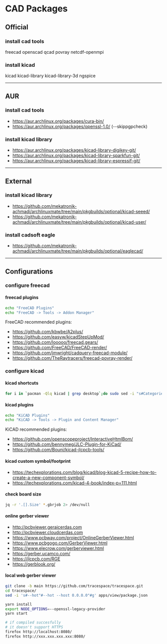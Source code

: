 # CAD Packages

## Official

### install cad tools

freecad openscad qcad
povray netcdf-openmpi

### install kicad

kicad kicad-library
kicad-library-3d ngspice

--------------------------------------------------------------------------------

## AUR

### install cad tools

- https://aur.archlinux.org/packages/cura-bin/
- https://aur.archlinux.org/packages/openssl-1.0/ (--skippgpcheck)

### install kicad library

- https://aur.archlinux.org/packages/kicad-library-digikey-git/
- https://aur.archlinux.org/packages/kicad-library-sparkfun-git/
- https://aur.archlinux.org/packages/kicad-library-espressif-git/

--------------------------------------------------------------------------------

## External

### install kicad library

- https://github.com/mekatronik-achmadi/archlinuxmate/tree/main/pkgbuilds/optional/kicad-seeed/
- https://github.com/mekatronik-achmadi/archlinuxmate/tree/main/pkgbuilds/optional/kicad-user/

### install cadsoft eagle

- https://github.com/mekatronik-achmadi/archlinuxmate/tree/main/pkgbuilds/optional/eaglecad/

--------------------------------------------------------------------------------

## Configurations

### configure freecad

#### freecad plugins

```sh
echo "FreeCAD Plugins"
echo "FreeCAD -> Tools -> Addon Manager"
```

FreeCAD recommended plugins:

- https://github.com/kbwbe/A2plus/
- https://github.com/easyw/kicadStepUpMod/
- https://github.com/looooo/freecad.gears/
- https://github.com/FreeCAD/FreeCAD-render/
- https://github.com/jmwright/cadquery-freecad-module/
- https://github.com/TheRaytracers/freecad-povray-render/

### configure kicad

#### kicad shortcuts

```sh
for i in `pacman -Qlq kicad | grep desktop`;do sudo sed -i "s#Categories=Science;Electronics;#Categories=Development;#g" $i;done
```

#### kicad plugins

```sh
echo "KiCAD Plugins"
echo "KiCAD -> Tools -> Plugin and Content Manager"
```

KiCAD recommended plugins:

- https://github.com/openscopeproject/InteractiveHtmlBom/
- https://github.com/bennymeg/JLC-Plugin-for-KiCad/
- https://github.com/Bouni/kicad-jlcpcb-tools/

#### kicad custom symbol/footprint

- https://techexplorations.com/blog/kicad/blog-kicad-5-recipe-how-to-create-a-new-component-symbol/
- https://techexplorations.com/kicad-4-book/index-p=111.html

#### check board size

```sh
jq -r '.[].Size' *.gbrjob 2> /dev/null
```

#### online gerber viewer

- http://pcbviewer.geraicerdas.com
- http://pcbviewer.cloudcerdas.com
- https://www.pcbway.com/project/OnlineGerberViewer.html
- https://www.pcbgogo.com/GerberViewer.html
- https://www.elecrow.com/gerberviewer.html
- https://gerber.ucamco.com/
- https://jlcpcb.com/RGE
- https://gerblook.org/

#### local web gerber viewer

```sh
git clone -b main https://github.com/tracespace/tracespace.git
cd tracespace/
sed -i 's#--hot"#--hot --host 0.0.0.0"#g' apps/view/package.json

yarn install
export NODE_OPTIONS=--openssl-legacy-provider
yarn start

# if compiled succesfully
# it doesn't support HTTPS
firefox http://localhost:8080/
firefox http://xxx.xxx.xxx.xxx:8080/
```
